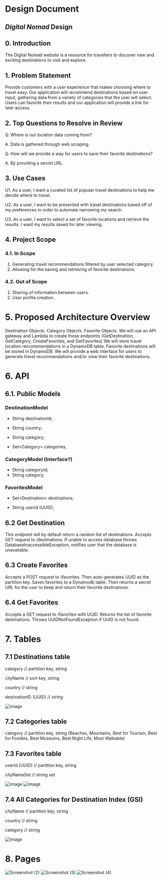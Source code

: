 # Design Document


## _Digital Nomad_ Design
## 0. Introduction

The Digital Nomad website is a resource for travellers to discover new and exciting destinations to visit and explore.

## 1. Problem Statement

Provide customers with a user experience that makes choosing where to travel easy. Our application will recommend destinations based on user input, gathering data from a variety of categories that the user will select. Users can favorite their results and our application will provide a link for later access.

## 2. Top Questions to Resolve in Review

Q. Where is our location data coming from?

A. Data is gathered through web scraping.

Q. How will we provide a way for users to save their favorite destinations?

A. By providing a secret URL.

## 3. Use Cases

U1. As a user, I want a curated list of popular travel destinations to help me decide where to travel.

U2. As a user, I want to be presented with travel destinations based off of my preferences in order to automate narrowing my search. 

U3. As a user, I want to select a set of favorite locations and retrieve the results. I want my results saved for later viewing. 

## 4. Project Scope

### 4.1. In Scope

1. Generating travel recommendations filtered by user selected category.
2. Allowing for the saving and retrieving of favorite destinations.

### 4.2. Out of Scope

1. Sharing of information between users.
2. User profile creation.

# 5. Proposed Architecture Overview

Destination Objects. Category Objects. Favorite Objects. We will use an API gateway and Lambda to create these endpoints (GetDestination, GetCategory, CreateFavorites, and GetFavorites) We will store travel location reccommendations in a DynamoDB table. Favorite destinations will be stored in DynamoDB. We will provide a web interface for users to generate travel recommendations and/or view their favorite destinations.

# 6. API

## 6.1. Public Models

### DestinationModel
* String destinationId;

* String country;

* String category;

* Set&lt;Category&gt; categories;

### CategoryModel (Interface?)
* String categoryId;
* String category;

### FavoritesModel
* Set&lt;Destination&gt; destinations;

* String userId (UUID);

## 6.2 Get Destination
This endpoint will by default return a random list of destinations. Accepts GET request to /destinations. If unable to access database throws DatabaseInaccessibleException, notifies user that the database is unavailable.

## 6.3 Create Favorites
Accepts a POST request to /favorites. Then auto-generates UUID as the partition key. Saves favorites to a Dynamodb table. Then returns a secret URL for the user to keep and return their favorite destinations.

## 6.4 Get Favorites
Accepts a GET request to /favorites with UUID. Returns the list of favorite destinations. Throws UUIDNotFoundException if UUID is not found.

# 7. Tables

## 7.1  Destinations table
category // partition key, string

cityName // sort key, string

country // string

destinationID (UUID) // string

![image](https://user-images.githubusercontent.com/66507929/200938324-8b365fa3-2d00-4bdc-af40-2fdf53019278.png)

## 7.2 Categories table
category // partition key, string (Beaches, Mountains, Best for Tourism, Best for Foodies, Best Museums, Best Night Life, Most Walkable)

## 7.3 Favorites table
userId (UUID) // partition key, string

cityNameSet //  string set

![image](https://user-images.githubusercontent.com/66507929/200665207-2c9b78d6-877c-4dd3-92dc-43a25cd051aa.png)
![image](https://user-images.githubusercontent.com/66507929/200665320-de825f98-a6bd-41a2-805a-ee6c92cdc86a.png)

## 7.4 All Categories for Destination Index (GSI)
cityName // partition key, string

country // string

category // string

![image](https://user-images.githubusercontent.com/66507929/200937989-85dad107-75ac-4772-9785-ab08309007f8.png)

# 8. Pages
![Screenshot (2)](https://user-images.githubusercontent.com/66507929/200938993-e4ca09d2-21d7-4ed3-9f69-855c108bd0a1.png)
![Screenshot (3)](https://user-images.githubusercontent.com/66507929/200939075-4759b2e9-2939-447b-8ab2-b3eeb11f6358.png)
![Screenshot (4)](https://user-images.githubusercontent.com/66507929/200939130-b6cb2f75-4d16-4fd0-96eb-4fa4f3ad8c89.png)
